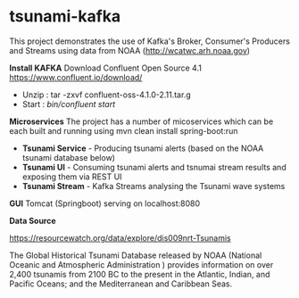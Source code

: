 # tsunami-kafka

This project demonstrates the use of Kafka's Broker, Consumer's Producers and Streams using data from NOAA
(http://wcatwc.arh.noaa.gov)


**Install KAFKA** 
Download Confluent Open Source 4.1 https://www.confluent.io/download/
- Unzip : tar -zxvf confluent-oss-4.1.0-2.11.tar.g 
- Start : _bin/confluent start_


**Microservices**
The project has a number of micoservices which can be each built and running using
mvn clean install  spring-boot:run

- **Tsunami Service** - Producing tsunami alerts (based on the NOAA tsunami database below) 
- **Tsunami UI** - Consuming tsunami alerts and tsnumai stream results and exposing them via REST UI
- **Tsunami Stream** - Kafka Streams analysing the Tsunami wave systems

**GUI**  Tomcat (Springboot) serving on localhost:8080

**Data Source**

https://resourcewatch.org/data/explore/dis009nrt-Tsunamis

The Global Historical Tsunami Database released by NOAA (National Oceanic and Atmospheric 
Administration ) provides information on over 2,400 tsunamis from 2100 BC to the present 
in the Atlantic, Indian, and Pacific Oceans; and the Mediterranean and 
Caribbean Seas.